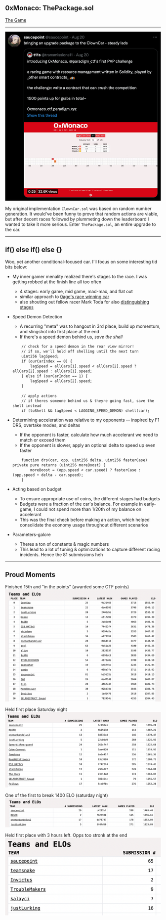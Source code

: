## 0xMonaco: ThePackage.sol

[The Game](https://0xmonaco.ctf.paradigm.xyz/howtoplay)

---

![thepackage](clout/thepackage.png)

My original implementation `ClownCar.sol` was based on random number generation. It would've been funny to prove that random actions are viable, but after decent races followed by plummeting down the leaderboard I wanted to take it more serious. Enter `ThePackage.sol`, an entire upgrade to the car.

---

## if() else if() else {}

Woo, yet another conditional-focused car. I'll focus on some interesting tid bits below:

* My inner gamer menality realized there's stages to the race. I was getting robbed at the finish line all too often
    * 4 stages: early game, mid game, mad-max, and flat out
    * similar approach to [0age's race winning car](https://gist.github.com/0age/3600aebdd97981c60906c8cb50c13279)
    * also shouting out fellow racer Mark Toda for also [distinguishing stages](https://github.com/marktoda/paradigm-ctf/tree/main/src/monaco)

* Speed Demon Detection
    * A recurring "meta" was to hangout in 3rd place, build up momentum, and slingshot into first place at the end
    * If there's a speed demon behind us, *save the shell*
    ```solidity
        // check for a speed demon in the rear view mirror!
        // if so, we'll hold off shelling until the next turn
        uint256 lagSpeed;
        if (ourCarIndex == 0) {
            lagSpeed = allCars[1].speed < allCars[2].speed ? allCars[2].speed : allCars[1].speed;
        } else if (ourCarIndex == 1) {
            lagSpeed = allCars[2].speed;
        }
        
        // apply actions
        // if theres someone behind us & theyre going fast, save the shell instead
        if (toShell && lagSpeed < LAGGING_SPEED_DEMON) shell(car);
    ```

* Determining acceleration was relative to my opponents -- inspired by F1 DRS, overtake modes, and deltas
    * If the opponent is faster, calculate how much accelerant we need to match or exceed them
    * If the opponent is slower, apply an optional delta to speed up even faster
    ```solidity
        function drs(car, opp, uint256 delta, uint256 fasterCase) private pure returns (uint256 moreBoost) {
            moreBoost = (opp.speed < car.speed) ? fasterCase : (opp.speed + delta - car.speed);
        }
    ```


* Acting based on budget
   * To ensure appropriate use of coins, the different stages had budgets
   * Budgets were a fraction of the car's balance. For example in early-game, I could not spend more than 1/20th of my balance on accelerant
   * This was the final check before making an action, which helped consolidate the economy usage throughout different scenarios

* Parameters-galore
   * Theres a ton of constants & magic numbers
   * This lead to a lot of tuning & optimizations to capture different racing incidents. Hence the 81 submissions heh

---

## Proud Moments

Finished 15th and "in the points" (awarded some CTF points)
![final](clout/final.png)

Held first place Saturday night
![firstfirst](clout/earlyfirst.png)

One of the first to break 1400 ELO (saturday night)
![1400](clout/1400.png)


Held first place with 3 hours left. Opps too stronk at the end
![latefirst](clout/latefirst.png)

